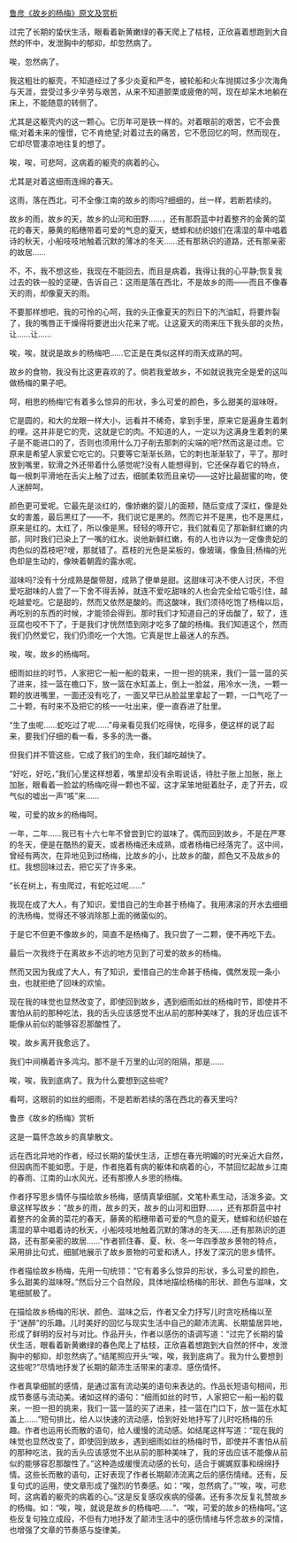 [鲁彦《故乡的杨梅》原文及赏析](https://www.vrrw.net/wx/9023.html)

过完了长期的蛰伏生活，眼看着新黄嫩绿的春天爬上了枯枝，正欣喜着想跑到大自然的怀中，发泄胸中的郁抑，却忽然病了。

唉，忽然病了。

我这粗壮的躯壳，不知道经过了多少炎夏和严冬，被轮船和火车抛掷过多少次海角与天涯，尝受过多少辛劳与艰苦，从来不知道颤栗或疲倦的呵，现在却呆木地躺在床上，不能随意的转侧了。

尤其是这躯壳内的这一颗心。它历年可是铁一样的。对着眼前的艰苦，它不会畏缩;对着未来的憧憬，它不肯绝望;对着过去的痛苦，它不愿回忆的呵，然而现在，它却尽管凄凉地往复的想了。



唉，唉，可悲呵，这病着的躯壳的病着的心。

尤其是对着这细雨连绵的春天。

这雨，落在西北，可不全像江南的故乡的雨吗?细细的，丝一样，若断若续的。

故乡的雨，故乡的天，故乡的山河和田野……，还有那蔚蓝中衬着整齐的金黄的菜花的春天，藤黄的稻穗带着可爱的气息的夏天，蟋蟀和纺织娘们在濡湿的草中唱着诗的秋天，小船吱吱地触着沉默的薄冰的冬天……还有那熟识的道路，还有那亲密的故居……

不，不，我不想这些，我现在不能回去，而且是病着，我得让我的心平静;恢复我过去的铁一般的坚硬，告诉自己：这雨是落在西北，不是故乡的雨——而且不像春天的雨，却像夏天的雨。

不要那样想吧，我的可怜的心呵，我的头正像夏天的烈日下的汽油缸，将要炸裂了，我的嘴唇正干燥得将要迸出火花来了呢。让这夏天的雨来压下我头部的炎热，让……让……

唉，唉，就说是故乡的杨梅吧……它正是在类似这样的雨天成熟的呵。

故乡的食物，我没有比这更喜欢的了。倘若我爱故乡，不如就说我完全是爱的这叫做杨梅的果子吧。

呵，相思的杨梅!它有着多么惊异的形状，多么可爱的颜色，多么甜美的滋味呀。

它是圆的，和大的龙眼一样大小，远看并不稀奇，拿到手里，原来它是遍身生着刺的哩。这并非是它的壳，这就是它的肉。不知道的人，一定以为这满身生着刺的果子是不能进口的了，否则也须用什么刀子削去那刺的尖端的吧?然而这是过虑。它原来是希望人家爱它吃它的。只要等它渐渐长熟，它的刺也渐渐软了，平了。那时放到嘴里，软滑之外还带着什么感觉呢?没有人能想得到，它还保存着它的特点，每一根刺平滑地在舌尖上触了过去，细腻柔软而且亲切——这好比最甜蜜的吻，使人迷醉呵。

颜色更可爱呢。它最先是淡红的，像娇嫩的婴儿的面颊，随后变成了深红，像是处女的害羞，最后黑红了——不，我们说它是黑的。然而它并不是黑，也不是黑红，原来是红的。太红了，所以像是黑。轻轻的啄开它，我们就看见了那新鲜红嫩的内部，同时我们已染上了一嘴的红水。说他新鲜红嫩，有的人也许以为一定像贵妃的肉色似的荔枝吧?嗳，那就错了。荔枝的光色是呆板的，像玻璃，像鱼目;杨梅的光色却是生动的，像映着朝霞的露水呢。

滋味吗?没有十分成熟是酸带甜，成熟了便单是甜。这甜味可决不使人讨厌，不但爱吃甜味的人尝了一下舍不得丢掉，就连不爱吃甜味的人也会完全给它吸引住，越吃越爱吃。它是甜的，然而又依然是酸的。而这酸味，我们须待吃饱了杨梅以后，再吃别的东西的时候，才能领会得到。那时我们才知道自己的牙齿酸了，软了，连豆腐也咬不下了，于是我们才恍然悟到刚才吃多了酸的杨梅。我们知道这个，然而我们仍然爱它，我们仍须吃一个大饱。它真是世上最迷人的东西。

唉，唉，故乡的杨梅呵。

细雨如丝的时节，人家把它一船一船的载来，一担一担的挑来，我们一篮一篮的买了进来，挂一篮在檐口下，放一篮在水缸盖上，倒上一脸盆，用冷水一洗，一颗一颗的放进嘴里，一面还没有吃了，一面又早已从脸盆里拿起了一颗，一口气吃了一二十颗，有时来不及把它的核一一吐出来，便一直吞进了肚里。

“生了虫呢……蛇吃过了呢……”母亲看见我们吃得快，吃得多，便这样的说了起来，要我们仔细的看一看，多多的洗一番。

但我们并不管这些，它成了我们的生命，我们越吃越快了。

“好吃，好吃，”我们心里这样想着，嘴里却没有余暇说话，待肚子胀上加胀，胀上加胀，眼看着一脸盆的杨梅吃得一颗也不留，这才呆笨地挺着肚子，走了开去，叹气似的嘘出一声“咳”来……

唉，可爱的故乡的杨梅呵。

一年，二年……我已有十六七年不曾尝到它的滋味了。偶而回到故乡，不是在严寒的冬天，便是在酷热的夏天，或者杨梅还未成熟，或者杨梅已经落完了。这中间，曾经有两次，在异地见到过杨梅，比故乡的小，比故乡的酸，颜色又不及故乡的红。我想回味过去，把它买了许多来。

“长在树上，有虫爬过，有蛇吃过呢……”

我现在成了大人，有了知识，爱惜自己的生命甚于杨梅了。我用沸滚的开水去细细的洗杨梅，觉得还不够消除那上面的微菌似的。

于是它不但更不像故乡的，简直不是杨梅了。我只尝了一二颗，便不再吃下去。

最后一次我终于在离故乡不远的地方见到了可爱的故乡的杨梅。

然而又因为我成了大人，有了知识，爱惜自己的生命甚于杨梅，偶然发现一条小虫，也就拒绝了回味的欢愉。

现在我的味觉也显然改变了，即使回到故乡，遇到细雨如丝的杨梅时节，即使并不害怕从前的那种吃法，我的舌头应该感觉不出从前的那种美味了，我的牙齿应该不能像从前似的能够容忍那酸性了。

唉，故乡离开我愈远了。

我们中间横着许多鸿沟。那不是千万里的山河的阻隔，那是……

唉，唉，我到底病了。我为什么要想到这些呢?

看呵，这眼前的如丝的细雨，不是若断若续的落在西北的春天里吗?

鲁彦《故乡的杨梅》赏析

这是一篇怀念故乡的真挚散文。

远在西北异地的作者，经过长期的蛰伏生活，正想在春光明媚的时光亲近大自然，但因病而不能如愿。于是，作者拖着有病的躯体和病着的心，不禁回忆起故乡江南的春雨、江南的山水风光，还有那撩人乡思的杨梅。

作者抒写思乡情怀与描绘故乡杨梅，感情真挚细腻，文笔朴素生动，活泼多姿。文章这样写故乡：“故乡的雨，故乡的天，故乡的山河和田野……，还有那蔚蓝中衬着整齐的金黄的菜花的春天，藤黄的稻穗带着可爱的气息的夏天，蟋蟀和纺织娘在濡湿的草中唱着诗的秋天，小船吱吱地触着沉默的薄冰的冬天……还有那熟识的道路，还有那亲密的故居……”作者抓住春、夏、秋、冬一年四季故乡景物的特点，采用排比句式，细腻地展示了故乡景物的可爱和诱人，抒发了深沉的思乡情怀。

作者描绘故乡杨梅，先用一句统领：“它有着多么惊异的形状，多么可爱的颜色，多么甜美的滋味呀。”然后分三个自然段，具体地描绘杨梅的形状、颜色与滋味，文笔细腻极了。

在描绘故乡杨梅的形状、颜色、滋味之后，作者又全力抒写儿时贪吃杨梅以至于“迷醉”的乐趣。儿时美好的回忆与现实生活中自己的颠沛流离、长期蛰居异地，形成了鲜明的反衬与对比。作品开头，作者以感伤的语调写道：“过完了长期的蛰伏生活，眼看着新黄嫩绿的春色爬上了枯枝，正欣喜着想跑到大自然的怀中，发泄胸中的郁抑，却忽然病了。”结尾照应开头“唉，唉，我到底病了。我为什么要想到这些呢?”尽情地抒发了长期的颠沛生活带来的凄凉、感伤情怀。

作者真挚细腻的感情，是通过富有流动美的语句来表达的。作品长短语句相间，形成节奏感与流动美。诸如这样的语句：“细雨如丝的时节，人家把它一船一船的载来，一担一担的挑来，我们一篮一篮的买了进来，挂一篮在门口下，放一篮在水缸盖上……”短句排比，给人以快速的流动感，恰到好处地抒写了儿时吃杨梅的乐趣。作者也运用长而散的语句，给人缓慢的流动感。如结尾这样写道：“现在我的味觉也显然改变了，即使回到故乡，遇到细雨如丝的杨梅时节，即使并不害怕从前的那种吃法，我的舌头应该感觉不出从前的那种美味了，我的牙齿应该不能像从前似的能够容忍那酸性了。”这种造成缓慢流动感的长句，适合于娓娓叙事和绵绵抒情。这些长而散的语句，正好表现了作者长期颠沛流离之后的感伤情绪。还有，反复句式的运用，使文章形成了强烈的节奏感。如：“唉，忽然病了。”“唉，唉，可悲呵，这病着的躯壳的病着的心。”这是反复感叹疾病的侵袭。还有多次反复礼赞故乡的杨梅。如：“唉，唉，就说是故乡的杨梅吧……”、“唉，可爱的故乡的杨梅呵。”这些反复句独立成段，不但有力地抒发了颠沛生活中的感伤情绪与怀念故乡的深情，也增强了文章的节奏感与旋律美。

